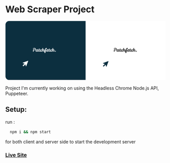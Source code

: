 # Web Scraper Project

![](public/imgs/patchfetch.png)

Project I'm currently working on using the Headless Chrome Node.js API, Puppeteer.

## Setup:

run :

```bash
  npm i && npm start
```

for both client and server side to start the development server

### [Live Site](https://web-scraper-project.herokuapp.com/)
